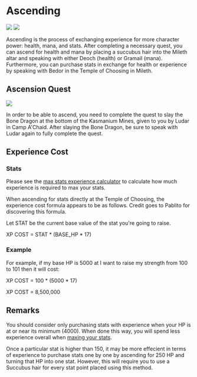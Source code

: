 # Ascending

<img src="../../images/sprites/deoch.png"/> <img src="../../images/sprites/gramail.png"/>

Ascending is the process of exchanging experience for more character power: health, mana, and stats. After completing a necessary quest, you can ascend for health and mana by placing a succubus hair into the Mileth altar and speaking with either Deoch (health) or Gramail (mana). Furthermore, you can purchase stats in exchange for health or experience by speaking with Bedor in the Temple of Choosing in Mileth.

## Ascension Quest

<img src="../../images/sprites/bone_dragon.png"/>

In order to be able to ascend, you need to complete the quest to slay the Bone Dragon at the bottom of the Kasmanium Mines, given to you by Ludar in Camp A'Chaid. After slaying the Bone Dragon, be sure to speak with Ludar again to fully complete the quest.

## Experience Cost

### Stats

Please see the [max stats experience calculator](../../tools/max_stats_calculator) to calculate how much experience is required to max your stats.

When ascending for stats directly at the Temple of Choosing, the experience cost formula appears to be as follows. Credit goes to Pablito for discovering this formula.

Let STAT be the current base value of the stat you're going to raise.

XP COST = STAT * (BASE\_HP * 17)

### Example

For example, if my base HP is 5000 at I want to raise my strength from 100 to 101 then it will cost:

XP COST = 100 * (5000 * 17)

XP COST = 8,500,000

## Remarks

You should consider only purchasing stats with experience when your HP is at or near its minimum (4000). When done this way, you will spend less experience overall when [maxing your stats](../stats/#maximum-stats).

Once a particular stat is higher than 150, it may be more effecient in terms of experience to purchase stats one by one by ascending for 250 HP and turning that HP into one stat. However, this will require you to use a Succubus hair for every stat point placed using this method.

